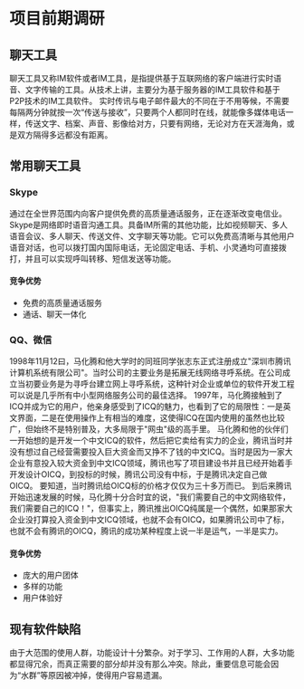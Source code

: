 # 项目前期调研

## 聊天工具
聊天工具又称IM软件或者IM工具，是指提供基于互联网络的客户端进行实时语音、文字传输的工具。从技术上讲，主要分为基于服务器的IM工具软件和基于P2P技术的IM工具软件。
实时传讯与电子邮件最大的不同在于不用等候，不需要每隔两分钟就按一次“传送与接收”，只要两个人都同时在线，就能像多媒体电话一样，传送文字、档案、声音、影像给对方，只要有网络，无论对方在天涯海角，或是双方隔得多远都没有距离。

## 常用聊天工具
### Skype
通过在全世界范围内向客户提供免费的高质量通话服务，正在逐渐改变电信业。Skype是网络即时语音沟通工具。具备IM所需的其他功能，比如视频聊天、多人语音会议、多人聊天、传送文件、文字聊天等功能。它可以免费高清晰与其他用户语音对话，也可以拨打国内国际电话，无论固定电话、手机、小灵通均可直接拨打，并且可以实现呼叫转移、短信发送等功能。
#### 竞争优势
* 免费的高质量通话服务
* 通话、聊天一体化

### QQ、微信
1998年11月12曰，马化腾和他大学时的同班同学张志东正式注册成立"深圳市腾讯计算机系统有限公司"。当时公司的主要业务是拓展无线网络寻呼系统。在公司成立当初要业务是为寻呼台建立网上寻呼系统，这种针对企业或单位的软件开发工程可以说是几乎所有中小型网络服务公司的最佳选择。
1997年，马化腾接触到了ICQ并成为它的用户，他亲身感受到了ICQ的魅力，也看到了它的局限性：一是英文界面，二是在使用操作上有相当的难度，这使得ICQ在国内使用的虽然也比较广，但始终不是特别普及，大多局限于"网虫"级的高手里。 马化腾和他的伙伴们一开始想的是开发一个中文ICQ的软件，然后把它卖给有实力的企业，腾讯当时并没有想过自己经营需要投入巨大资金而又挣不了钱的中文ICQ。当时是因为一家大企业有意投入较大资金到中文ICQ领域，腾讯也写了项目建设书并且已经开始着手开发设计OICQ，到投标的时候，腾讯公司没有中标，于是腾讯决定自己做OICQ。 要知道，当时腾讯给OICQ标的价格才仅仅为三十多万而已。 到后来腾讯开始迅速发展的时候，马化腾十分合时宜的说，"我们需要自己的中文网络软件，我们需要自己的ICQ！"，但事实上，腾讯推出OICQ纯属是一个偶然，如果那家大企业没打算投入资金到中文ICQ领域，也就不会有OICQ，如果腾讯公司中了标，也就不会有腾讯的OICQ，腾讯的成功某种程度上说一半是运气，一半是实力。
#### 竞争优势
* 庞大的用户团体
* 多样的功能
* 用户体验好

## 现有软件缺陷
由于大范围的使用人群，功能设计十分繁杂。对于学习、工作用的人群，大多功能都显得冗余，而真正需要的部分却并没有那么冲突。除此，重要信息可能会因为“水群”等原因被冲掉，使得用户容易遗漏。
